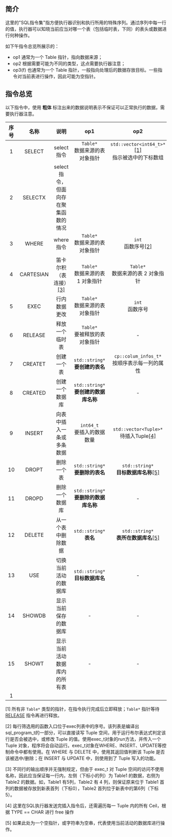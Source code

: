 ## 简介
这里的"SQL指令集"指方便执行器识别和执行所用的特殊序列。通过序列中每一行的值，执行器可以知晓当前应当对哪一个表（包括临时表，下同）的表头或数据进行何种操作。

如下午指令总览所展示的：
- op1      通常为一个 Table 指针，指向数据来源；
- op2      根据需要可能为不同的类型，这点需要执行器注意；
- op3(f)   也通常为一个 Table 指针，一般指向处理后的数据存放目标。一些指令对当前表进行操作，因此可能为空指针。

## 指令总览

以下指令中，使用 __粗体__ 标注出来的数据说明表示不保证可以正常执行的数据，需要执行器注意。

|序号|名称|说明|op1|op2|op3(f)|
|:-:|:-:|:-:|:-:|:-:|:-:|
|1|SELECT|select指令|`Table*`<br>数据来源的表对象指针|`std::vector<int64_t>*`[[1]](#dis1)<br>指示被选中的下标数组|`Table*`<br>数据输出的目标表对象指针|
|2|SELECTX|select指令，但面向存在聚集函数的情况|||未实现|
|3|WHERE|where指令|`Table*`<br>数据来源的表对象指针|`int`<br>函数序号[[2]](#dis2)|`Table*`<br>数据输出的目标表对象指针|
|4|CARTESIAN|笛卡尔积（表连接）[[3]](#dis3)|`Table*`<br>数据来源的表 1 对象指针|`Table*`<br>数据来源的表 2 对象指针|`Table*`<br>数据输出的目标表对象指针|
|5|EXEC|行内数据更改|`Table*`<br>数据来源的表对象指针|`int`<br>函数序号|-|
|6|RELEASE<span id = 'release'></span>|释放一个临时表|`Table*`<br>要被释放的表对象指针|-|-|
|7|CREATET|创建一个表|`std::string*`<br>__要创建的表名__|`cp::colum_infos_t*`<br>按顺序表示每一列的属性|`std::string*`<br>__目标数据库名称__[[5]](#dis5)|
|8|CREATED|创建一个数据库|`std::string*`<br>__要创建的数据库名称__|-|-|
|9|INSERT|向表中插入一条或多条数据|`int64_t`<br>要插入的数据数量|`std::vector<Tuple>*`<br>待插入Tuple[[4]](#dis4)|`Table*`<br>数据输出的目标表对象指针|
|10|DROPT|删除一个表|`std::string*`<br>__要删除的表名__|`std::string*`<br>__目标数据库名称__[[5]](#dis5)|-|
|11|DROPD|删除一个数据库|`std::string*`<br>__要删除的数据库名称__|-|-|
|12|DELETE|从一个表中删除数据|`std::string*`<br>__表名__|`std::string*`<br>__表所在数据库名__[[5]](#dis5)|`int`<br>函数序号|
|13|USE|切换当前活动的数据库|`std::string*`<br>__目标数据库名__|-|-|
|14|SHOWDB|显示当前保存的数据库|-|-|-|
|15|SHOWT|显示当前活动数据库内的所有表|-|-|-|
|1||||||

<span id = 'dis1'>[1] </span>
所有非 `Table*` 类型的指针，在指令执行完成后立即释放；`Table*` 指针等待 [RELEASE](#release) 指令再进行释放。


<span id = 'dis2'>[2] </span>
每行筛选用的函数入口位于exec列表中的序号。该列表是编译出sql_program_t的一部分，可以直接读写 Tuple 空间，用于运行布尔表达式判定该行是否会被选中，或修改 Tuple 的值。使用exec_t对象的run方法，并传入一个 Tuple 对象，程序将会自动运行。exec_t对象在WHERE、INSERT、UPDATE等控制命令中都有使用。在 WHERE 与 DELETE 中，使用其返回值判断该 Tuple 是否该被选中/删除；在 INSERT 与 UPDATE 中，则使用到了 Tuple 写入的功能。


<span id = 'dis3'>[3] </span>
不同行的输出顺序并无强制规定，但由于 exec_t 对 Tuple 空间的访问不使用名称，因此应当保证每一行内，左侧（下标小的列）为 Table1 的数据，右侧为 Table2 的数据。如，Table1 有5列，Table2 有 4 列，则保证原来位于 Table1 首列的数据被存放到新表首列（下标0），Table2 首列位于新表中的第6列（下标5）。


<span id = 'dis4'>[4] </span>
这里在SQL执行器发送完插入指令后，还需遍历每一 Tuple 内的所有 Ceil，根据 TYPE == CHAR 进行 free 操作


<span id = 'dis5'>[5] </span>
如果此处为一个空指针，或字符串为空串，代表使用当前活动的数据库进行操作。